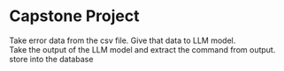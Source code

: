 # Capstone Project

Take error data from the csv file. Give that data to LLM model. <br>
Take the output of the LLM model and extract the command from output. store into the database

